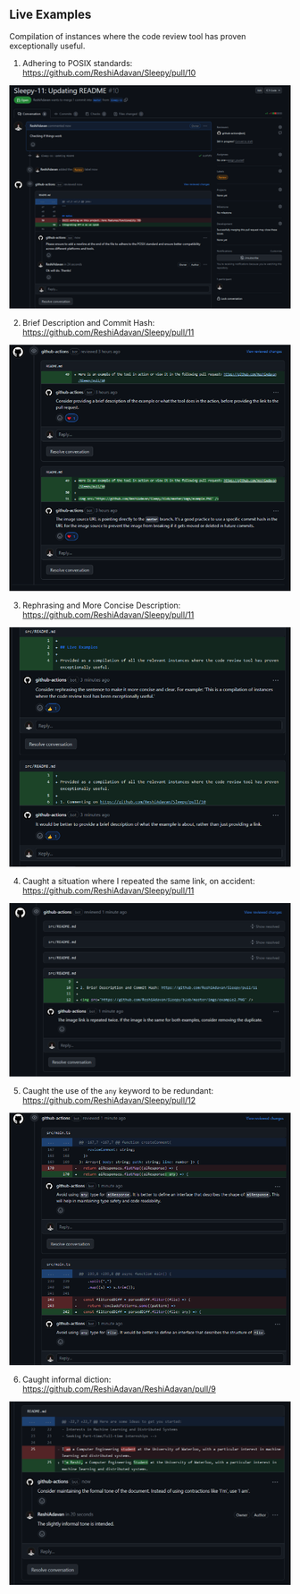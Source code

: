 
## Live Examples

Compilation of instances where the code review tool has proven exceptionally useful.

1. Adhering to POSIX standards: https://github.com/ReshiAdavan/Sleepy/pull/10

<img src="https://github.com/ReshiAdavan/Sleepy/blob/master/imgs/example.PNG" />

2. Brief Description and Commit Hash: https://github.com/ReshiAdavan/Sleepy/pull/11

<img src="https://github.com/ReshiAdavan/Sleepy/blob/master/imgs/example2.PNG" />

3. Rephrasing and More Concise Description: https://github.com/ReshiAdavan/Sleepy/pull/11

<img src="https://github.com/ReshiAdavan/Sleepy/blob/master/imgs/example3.PNG" />

4. Caught a situation where I repeated the same link, on accident: https://github.com/ReshiAdavan/Sleepy/pull/11

<img src="https://github.com/ReshiAdavan/Sleepy/blob/master/imgs/example4.PNG" />

5. Caught the use of the ```any``` keyword to be redundant: https://github.com/ReshiAdavan/Sleepy/pull/12

<img src="https://github.com/ReshiAdavan/Sleepy/blob/master/imgs/example5.PNG" />

6. Caught informal diction: https://github.com/ReshiAdavan/ReshiAdavan/pull/9

<img src="https://github.com/ReshiAdavan/Sleepy/blob/master/imgs/example6.PNG" />

